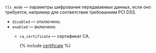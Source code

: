 `tls_mode` — параметры шифрования передаваемых данных, если оно требуется, например для соответствия требованиям PCI DSS.

* `disabled` — отключено.
* `enabled` — включено.
    * `ca_certificate` — сертификат CA.

      {% include [certificate](../../../../../_includes/data-transfer/fields/certificate-needed.md) %}
